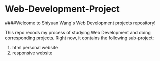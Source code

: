 # Web-Development-Project

####Welcome to Shiyuan Wang's Web Development projects repository!

This repo recods my process of studying Web Development and doing corresponding projects. Right now, it contains the following sub-project:
1. html personal website
2. responsive website
